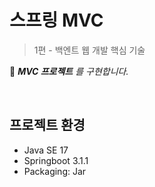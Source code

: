 # 스프링 MVC
> 1편 - 백엔트 웹 개발 핵심 기술 

🌱 _**MVC 프로젝트** 를 구현합니다._

<br>
  
## 프로젝트 환경
- Java SE 17
- Springboot 3.1.1
- Packaging: Jar
